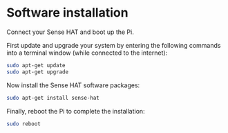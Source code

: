 # Software installation

Connect your Sense HAT and boot up the Pi.

First update and upgrade your system by entering the following commands into a terminal window (while connected to the internet):

```bash
sudo apt-get update
sudo apt-get upgrade
```

Now install the Sense HAT software packages:

```bash
sudo apt-get install sense-hat
```

Finally, reboot the Pi to complete the installation:

```bash
sudo reboot
```

